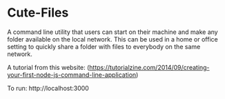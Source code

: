# Cute-Files
A command line utility that users can start on their machine and make any folder available on the local network. This can be used in a home or office setting to quickly share a folder with files to everybody on the same network.

A tutorial from this website: (https://tutorialzine.com/2014/09/creating-your-first-node-js-command-line-application)


To run: http://localhost:3000
